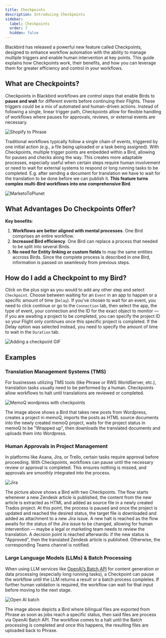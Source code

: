 ```yaml
---
title: Checkpoints
description: Introducing Checkpoints
sidebar:
  label: Checkpoints
  order: 7
  hidden: false
---
```


Blackbird has released a powerful new feature called Checkpoints, designed to enhance workflow automation with the ability to manage multiple triggers and enable human intervention at key points. This guide explains how Checkpoints work, their benefits, and how you can leverage them for greater efficiency and control in your workflows.

## What are Checkpoints?

Checkpoints in Blackbird workflows are _control steps_ that enable Birds to **pause and wait** for different events before continuing their Flights. These triggers could be a mix of automated and human-driven actions. Instead of following a single, linear trigger path, Checkpoints allow for flexible handling of workflows where pauses for approvals, reviews, or external events are necessary.

![Shopify to Phrase](~/assets/guides/checkpoints/ShopifyToPhrase.png)

Traditional workflows typically follow a single chain of events, triggered by one initial action (e.g., a file being uploaded or a task being assigned). With Checkpoints, multiple trigger points are embedded within a Bird, allowing for pauses and checks along the way. This creates more adaptable processes, especially useful when certain steps require human involvement or need to wait for external systems to respond or long running tasks to be completed. E.g. after sending a document for translation we have to wait for the translation to be done before we can publish it. **This feature turns complex multi-Bird workflows into one comprehensive Bird**.

![MarketoToPlunet](~/assets/guides/checkpoints/MarketoToPlunet.png)

## What Advantages Do Checkpoints Offer?

**Key benefits**:

1. **Workflows are better aligned with mental processes**. One Bird comprises an entire workflow.
2. **Increased Bird efficiency**. One Bird can replace a process that needed to be split into several Birds.
3. **No need for Entity linking or custom fields** to map the same entities accross Birds. Since the complete process is described in one Bird, information is passed on seamlessly from previous steps.

## How do I add a Checkpoint to my Bird?

Click on the plus sign as you would to add any other step and select `Checkpoint`. Choose between waiting for an `Event` in an app to happen or a specific amount of time (`Delay`). If you've chosen to wait for an event, you need to click continue or go to the `Connection` tab, then select the app, the type of event, your connection and the ID for the exact object to monitor — if you are awaiting a project to be completed, you can specify the project ID so your Flight only continues once this specific project is completed. If the Delay option was selected instead, you need to specify the amount of time to wait in the `Duration` tab.

![Adding a checkpoint GIF](~/assets/guides/checkpoints/AddingCheckpoint.gif)

## Examples

### Translation Management Systems (TMS)
For businesses utilizing TMS tools (like Phrase or RWS WorldServer, etc.), translation tasks usually need to be performed by a human. Checkpoints allow workflows to halt until translations are reviewed or completed.

![MemoQ wordpress with checkpoints](~/assets/guides/checkpoints/wordpress_memoq.png)

The image above shows a Bird that takes new posts from Wordpress, creates a project in memoQ, imports the posts as HTML source documents into the newly created memoQ project, waits for the project status in memoQ to be "Wrapped up", then downloads the translated documents and uploads them into Wordpress.

### Human Approvals in Project Management
In platforms like Asana, Jira, or Trello, certain tasks require approval before proceeding. With Checkpoints, workflows can pause until the necessary review or approval is completed. This ensures nothing is missed, and approvals are smoothly integrated into the process.

![Jira](~/assets/guides/checkpoints/Jira.png)

The picture above shows a Bird with two Checkpoints. The flow starts whenever a new Zendesk article is published, the content from the new article is extracted as HTML and added as source file in a newly created Trados project. At this point, the process is paused and once the project is updated and reached the desired status, the target file is downloaded and added as attachment to a new Jira issue. A new halt is reached as the flow awaits for the status of the Jira issue to be changed, allowing for human intervention — maybe a legal or marketing team needs to review the translation. A decision point is reached afterwards: if the new status is "Approved", then the translated Zendesk article is published. Otherwise, the corresponding Teams channel is notified. 

### Large Language Models (LLMs) & Batch Processing
When using LLM services like [OpenAI’s Batch API](https://docs.blackbird.io/apps/openai/#batch-processing) for content generation or data processing (especially long running tasks), a Checkpoint can pause the workflow until the LLM returns a result or a batch process completes. If further human validation is required, the workflow can wait for that input before moving to the next stage.

![Open AI batch](~/assets/guides/checkpoints/OpenAICheckpoint.png)

The image above depicts a Bird where bilingual files are exported from Phrase as soon as jobs reach a specific status, then said files are process via OpenAI Batch API. The workflow comes to a halt until the Batch processing is completed and once this happens, the resulting files are uploaded back to Phrase. 
